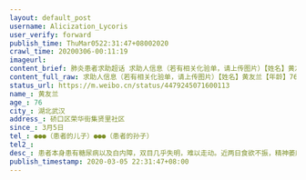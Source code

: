 ```yaml
---
layout: default_post
username: Alicization_Lycoris
user_verify: forward
publish_time: ThuMar0522:31:47+08002020
crawl_time: 20200306-00:11:19
imageurl: 
content_brief: 肺炎患者求助超话 求助人信息（若有相关化验单，请上传图片）【姓名】黄友兰【年龄】76【所在城市】湖北武汉【所在小区、社区】硚口区荣华街集贤里社区【患病时间】3月5日【联系方式】●●●（患者的儿子）●●●（患者的孙子）【病情描述】患者本身患有糖尿病以及白内障，双目 ...全文
content_full_raw: 求助人信息（若有相关化验单，请上传图片）【姓名】黄友兰【年龄】76【所在城市】湖北武汉【所在小区、社区】硚口区荣华街集贤里社区【患病时间】3月5日【联系方式】●●●（患者的儿子）●●●（患者的孙子）【病情描述】患者本身患有糖尿病以及白内障，双目几乎失明，难以走动。近两日食欲不振，精神萎靡，3月5日晚量体温烧至39℃，和社区联系后，社区拒绝送诊发热患者，要求我们自行拨打110或者120。我们联系120后，救护车将患者以及同行的患者儿子送至武汉市第一医院后，医院以无CT设备，无法进行检查为由拒诊，现在患者和儿子被丢在一医院没有人管。我们再次拨打120，120说附近没有车，没办法送患者去其他医院，让我们去联系社区，要求社区和医院对接，让对接的医院负责患者。打了社区的电话，社区说联系不到医院，反问我们怎么办。从七点到十点半，市长热线打了三四次，得不到任何回复和帮助，现在老人只能准备从一医院走回武胜路。自家的车停了两个月目前电瓶没电不能动，也没办法充电。76岁的老人发烧39℃现在无法就医，被各个单位踢皮球，实在无路可走了，只能求助微博的各位🙏武汉
status_url: https://m.weibo.cn/status/4479245071600113
name_: 黄友兰
age_: 76
city_: 湖北武汉
address_: 硚口区荣华街集贤里社区
since_: 3月5日
tel_: ●●●（患者的儿子）●●●（患者的孙子）
tel2_: 
desc_: 患者本身患有糖尿病以及白内障，双目几乎失明，难以走动。近两日食欲不振，精神萎靡，3月5日晚量体温烧至39℃，和社区联系后，社区拒绝送诊发热患者，要求我们自行拨打110或者120。我们联系120后，救护车将患者以及同行的患者儿子送至武汉市第一医院后，医院以无CT设备，无法进行检查为由拒诊，现在患者和儿子被丢在一医院没有人管。我们再次拨打120，120说附近没有车，没办法送患者去其他医院，让我们去联系社区，要求社区和医院对接，让对接的医院负责患者。打了社区的电话，社区说联系不到医院，反问我们怎么办。从七点到十点半，市长热线打了三四次，得不到任何回复和帮助，现在老人只能准备从一医院走回武胜路。自家的车停了两个月目前电瓶没电不能动，也没办法充电。76岁的老人发烧39℃现在无法就医，被各个单位踢皮球，实在无路可走了，只能求助微博的各位🙏武汉
publish_timestamp: 2020-03-05 22:31:47+08:00
---
```


